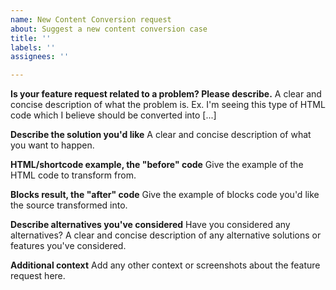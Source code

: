 ```yaml
---
name: New Content Conversion request
about: Suggest a new content conversion case
title: ''
labels: ''
assignees: ''

---
```


**Is your feature request related to a problem? Please describe.**
A clear and concise description of what the problem is. Ex. I'm seeing this type of HTML code which I believe should be converted into [...]

**Describe the solution you'd like**
A clear and concise description of what you want to happen.

**HTML/shortcode example, the "before" code**
Give the example of the HTML code to transform from.

**Blocks result, the "after" code**
Give the example of blocks code you'd like the source transformed into.

**Describe alternatives you've considered**
Have you considered any alternatives? A clear and concise description of any alternative solutions or features you've considered.

**Additional context**
Add any other context or screenshots about the feature request here.
